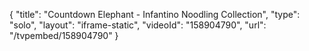 {
    "title": "Countdown Elephant - Infantino Noodling Collection",
    "type": "solo",
    "layout": "iframe-static",
    "videoId": "158904790",
    "url": "\/tvpembed\/158904790"
}